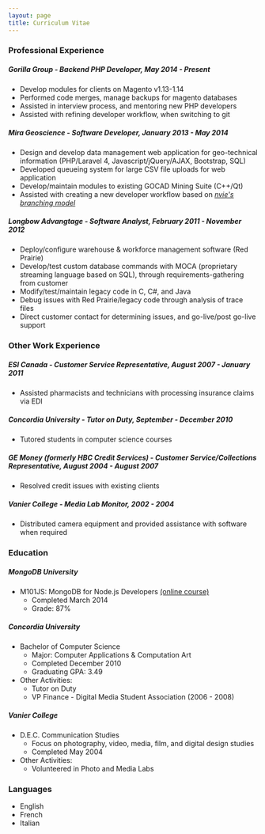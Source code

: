 ```yaml
---
layout: page
title: Curriculum Vitae
---
```


### <strong>Professional Experience</strong>

##### <strong>Gorilla Group - Backend PHP Developer, May 2014 - Present</strong>
* Develop modules for clients on Magento v1.13-1.14
* Performed code merges, manage backups for magento databases
* Assisted in interview process, and mentoring new PHP developers
* Assisted with refining developer workflow, when switching to git 

##### <strong>Mira Geoscience - Software Developer, January 2013 - May 2014</strong>
* Design and develop data management web application for geo-technical information (PHP/Laravel 4, Javascript/jQuery/AJAX, Bootstrap, SQL)
* Developed queueing system for large CSV file uploads for web application
* Develop/maintain modules to existing GOCAD Mining Suite (C++/Qt)
* Assisted with creating a new developer workflow based on <em>[nvie's branching model](http://nvie.com/posts/a-successful-git-branching-model/)</em>

##### <strong>Longbow Advangtage - Software Analyst, February 2011 - November 2012</strong>
* Deploy/configure warehouse & workforce management software (Red Prairie)
* Develop/test custom database commands with MOCA (proprietary streaming language based on SQL), through requirements-gathering from customer
* Modify/test/maintain legacy code in C, C#, and Java
* Debug issues with Red Prairie/legacy code through analysis of trace files
* Direct customer contact for determining issues, and go-live/post go-live support


### <strong>Other Work Experience</strong>

##### <strong>ESI Canada - Customer Service Representative, August 2007 - January 2011</strong>
* Assisted pharmacists and technicians with processing insurance claims via EDI
  
##### <strong>Concordia University - Tutor on Duty, September - December 2010</strong>
* Tutored students in computer science courses</li>

##### <strong>GE Money (formerly HBC Credit Services) - Customer Service/Collections Representative, August 2004 - August 2007</strong>
* Resolved credit issues with existing clients

##### <strong>Vanier College - Media Lab Monitor, 2002 - 2004</strong>
* Distributed camera equipment and provided assistance with software when required
    

### <strong>Education</strong>

##### <strong>MongoDB University</strong>
* M101JS: MongoDB for Node.js Developers [(online course)](https://education.10gen.com/courses/10gen/M101JS/2014_January/about)
  * Completed March 2014
  * Grade: 87%

##### <strong>Concordia University</strong>
* Bachelor of Computer Science
  * Major: Computer Applications & Computation Art
  * Completed December 2010
  * Graduating GPA: 3.49
* Other Activities:
  * Tutor on Duty
  * VP Finance - Digital Media Student Association (2006 - 2008)

##### <strong>Vanier College</strong>
* D.E.C. Communication Studies
  * Focus on photography, video, media, film, and digital design studies
  * Completed May 2004
* Other Activities:
  * Volunteered in Photo and Media Labs        


### <strong>Languages</strong>
* English 
* French
* Italian